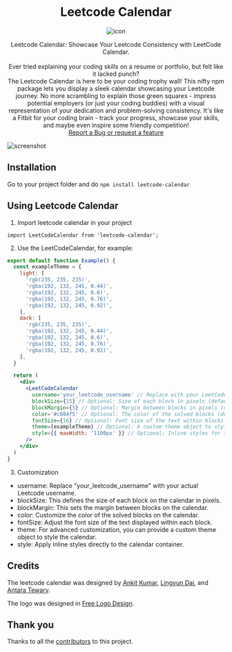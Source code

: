 <div align='center'>

# Leetcode Calendar 

![icon](https://github.com/ankitkr8540/leetcode-calendar/blob/master/assets/leetcode-calendar-logo.png)

</div>

<p align="center">
    Leetcode Calendar: Showcase Your Leetcode Consistency with LeetCode Calendar.
    <br>
    <br>
    Ever tried explaining your coding skills on a resume or portfolio, but felt like it lacked punch? 
    <br>
    The Leetcode Calendar is here to be your coding trophy wall! This nifty npm package lets you display a sleek calendar showcasing your Leetcode journey. No more scrambling to explain those green squares - impress potential employers (or just your coding buddies) with a visual representation of your dedication and problem-solving consistency. It's like a Fitbit for your coding brain - track your progress, showcase your skills, and maybe even inspire some friendly competition! 
    <br>
    <a href="https://github.com/ankitkr8540/leetcode-calendar/issues/new">Report a Bug or request a feature</a>
</p>

![screenshot](https://github.com/ankitkr8540/leetcode-calendar/blob/antara-trials/assets/demo-screenshot.png)

## Installation

Go to your project folder and do `npm install leetcode-calendar`

## Using Leetcode Calendar

1. Import leetcode calendar in your project

`import LeetCodeCalendar from 'leetcode-calendar';`

2. Use the LeetCodeCalendar, for example:

```jsx
export default function Example() {
  const exampleTheme = {
    light: [
      'rgb(235, 235, 235)',
      'rgba(192, 132, 245, 0.44)',
      'rgba(192, 132, 245, 0.6)',
      'rgba(192, 132, 245, 0.76)',
      'rgba(192, 132, 245, 0.92)',
    ],
    dark: [
      'rgb(235, 235, 235)',
      'rgba(192, 132, 245, 0.44)',
      'rgba(192, 132, 245, 0.6)',
      'rgba(192, 132, 245, 0.76)',
      'rgba(192, 132, 245, 0.92)',
    ],
  }

  return (
    <div>
      <LeetCodeCalendar
        username='your_leetcode_username' // Replace with your LeetCode username
        blockSize={15} // Optional: Size of each block in pixels (default: 15)
        blockMargin={5} // Optional: Margin between blocks in pixels (default: 5)
        color='#c084f5' // Optional: The color of the solved blocks (default: '#c084f5')
        fontSize={16} // Optional: Font size of the text within blocks (default: 16)
        theme={exampleTheme} // Optional: A custom theme object to style the calendar
        style={{ maxWidth: '1100px' }} // Optional: Inline styles for the calendar container
      />
    </div>
  )
}
```

3. Customization

- username: Replace "your_leetcode_username" with your actual Leetcode username.
- blockSize: This defines the size of each block on the calendar in pixels.
- blockMargin: This sets the margin between blocks on the calendar.
- color: Customize the color of the solved blocks on the calendar.
- fontSize: Adjust the font size of the text displayed within each block.
- theme: For advanced customization, you can provide a custom theme object to style the calendar.
- style: Apply inline styles directly to the calendar container.

## Credits

The leetcode calendar was designed by [Ankit Kumar](https://github.com/ankitkr8540), [Lingyun Dai](https://github.com/lingyundai), and [Antara Tewary](https://github.com/StringAna).

The logo was designed in [Free Logo Design](https://app.freelogodesign.org/).

## Thank you

Thanks to all the [contributors](https://github.com/ankitkr8540/leetcode-calendar/graphs/contributors) to this project.
